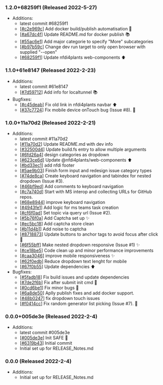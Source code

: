 ### 1.2.0+68259f1 (Released 2022-5-27)
* Additions:
    * latest commit #68259f1
    * [[#c2e969c](https://github.com/Freymaurer/nfdi-helpdesk/commit/c2e969c80cef83dda97e5091eac37d5273afb0b5)] Add docker build/publish automatisation :construction_worker:
    * [[#a67dc4f](https://github.com/Freymaurer/nfdi-helpdesk/commit/a67dc4f226a8e99328f612ef65a6ac58753cf4fb)] Update README.md for docker publish :books:
    * [[#55ac6e1](https://github.com/Freymaurer/nfdi-helpdesk/commit/55ac6e1bfa2d12ba87db20fd2578e5d172a10669)] Add major categorie to specify "More" subcategories
    * [[#b97b59c](https://github.com/Freymaurer/nfdi-helpdesk/commit/b97b59c6f431a60ebdbbc37b889f2a14f3e842e9)] Change dev run target to only open browser with supplied "--open"
    * [[#68259f1](https://github.com/Freymaurer/nfdi-helpdesk/commit/68259f1f911482fcebd30cfe0ec332c1b090146b)] Update nfdi4plants web-components :arrow_up:

### 1.1.0+61e8147 (Released 2022-2-23)
* Additions:
    * latest commit #61e8147
    * [[#7d59712](https://github.com/Freymaurer/nfdi-helpdesk/commit/7d5971235c89ed8d6c8e1999cb45d49cdc256bdb)] Add info for localtunnel :books:
* Bugfixes:
    * [[#c45deab](https://github.com/Freymaurer/nfdi-helpdesk/commit/c45deabec23a2707da259e4fca3ce74f0a6fbe35)] Fix old link in nfdi4plants navbar :arrow_up:
    * [[#37c7724](https://github.com/Freymaurer/nfdi-helpdesk/commit/37c772482c7914f1905010406755268ec91bb959)] Fix mobile device onTouch bug (Issue #8). :bug:

### 1.0.0+11a70d2 (Released 2022-2-21)
* Additions:
    * latest commit #11a70d2
    * [[#11a70d2](https://github.com/Freymaurer/nfdi-helpdesk/commit/11a70d245d15c3ace5a53e3050a46ba36a2383bd)] Update README.md with dev info
    * [[#32500d4](https://github.com/Freymaurer/nfdi-helpdesk/commit/32500d4ab00a1c1fa5bd01b1c001ff272e9b13a2)] Update build.fs entry to allow multiple arguments
    * [[#6fd26a4](https://github.com/Freymaurer/nfdi-helpdesk/commit/6fd26a47f409046bbe2554ceea5321c57b9accf8)] design categories as dropdown
    * [[#623ce6d](https://github.com/Freymaurer/nfdi-helpdesk/commit/623ce6d56da8f974c6c9ca713aa31c8646f5d040)] Update @nfdi4plants/web-components :arrow_up:
    * [[#bd33ec1](https://github.com/Freymaurer/nfdi-helpdesk/commit/bd33ec18af477b65cb63fbd23528ca307ef114ba)] add nfdi footer
    * [[#5ae9b03](https://github.com/Freymaurer/nfdi-helpdesk/commit/5ae9b03388632773351aec21fe0e8b70022daa11)] Finish form input and redesign issue category types
    * [[#74de8ca](https://github.com/Freymaurer/nfdi-helpdesk/commit/74de8ca4b1b10aa75c961e2e58833b5eb0e2f30f)] Create keyboard navigation and tabindex for nested dropdown (Issue #3).
    * [[#46bf9ed](https://github.com/Freymaurer/nfdi-helpdesk/commit/46bf9ed7d8eb7dfacdef98284157b12896e45f7a)] Add comments to keyboard navigation
    * [[#c7a740d](https://github.com/Freymaurer/nfdi-helpdesk/commit/c7a740dfe7e46a70bb779f89a1e9a72ee421d5c4)] Start with MS interop and collecting URLs for GitHub repos.
    * [[#68e8944](https://github.com/Freymaurer/nfdi-helpdesk/commit/68e8944b4ca289102ded2bdf5ae96c656c4741c8)] improve keyboard navigation
    * [[#4943fe1](https://github.com/Freymaurer/nfdi-helpdesk/commit/4943fe1dbee60f480bbe76b8c0f78cfc5cb79387)] Add logic for ms teams task creation
    * [[#cf6f0ad](https://github.com/Freymaurer/nfdi-helpdesk/commit/cf6f0ad31f924fb07d38f735b67e3af32fb5c59c)] Set topic via query url (Issue #2).
    * [[#5b76f0a](https://github.com/Freymaurer/nfdi-helpdesk/commit/5b76f0a9639d6fea7a1ad5f39bd5b080ba67b4c7)] Add Captcha set up :sparkles:
    * [[#ec5bc18](https://github.com/Freymaurer/nfdi-helpdesk/commit/ec5bc18d57dfca0e658f842b193847db2af44ce3)] Add captcha store clean
    * [[#b11d4b1](https://github.com/Freymaurer/nfdi-helpdesk/commit/b11d4b1dc6c5b6e3dd05a74dca42d4dcbd82052e)] Add noise to captcha
    * [[#8718873](https://github.com/Freymaurer/nfdi-helpdesk/commit/87188739766239f866cbb712c282d41f6fea0061)] Update buttons to anchor tags to avoid focus after click :lipstick:
    * [[#6f55bff](https://github.com/Freymaurer/nfdi-helpdesk/commit/6f55bff54861cfa50ef2ec1d766c0599f18f113d)] Make nested dropdown responsive (Issue  #1) :sparkles:
    * [[#ce18be5](https://github.com/Freymaurer/nfdi-helpdesk/commit/ce18be5c7ac51b4b08f9ebbea658175167f662bf)] Code clean up and minor performance improvements
    * [[#caa3046](https://github.com/Freymaurer/nfdi-helpdesk/commit/caa304634df816c0bee7541384ba2fe3d968b783)] improve mobile responsiveness :sparkles:
    * [[#62f0edb](https://github.com/Freymaurer/nfdi-helpdesk/commit/62f0edb1a0907e192b862955b2533e0ac8bbe566)] Reduce dropdown text lenght for mobile
    * [[#67f0b55](https://github.com/Freymaurer/nfdi-helpdesk/commit/67f0b55fa467b920ed3ba4ab0e15112f77a5b03c)] Update dependencies :arrow_up:
* Bugfixes:
    * [[#5fadb18](https://github.com/Freymaurer/nfdi-helpdesk/commit/5fadb18bc2737466ca41613dfd1ed2f370756afe)] Fix build issues and update dependencies
    * [[#7de2f6b](https://github.com/Freymaurer/nfdi-helpdesk/commit/7de2f6b17149f83fda5829b53a390307460617ff)] Fix after submit init cmd :bug:
    * [[#0cd6be1](https://github.com/Freymaurer/nfdi-helpdesk/commit/0cd6be1d26d11ce3a4a0b822ffa93917a134ba15)] Fix minor bugs :bug:
    * [[#6a8de50](https://github.com/Freymaurer/nfdi-helpdesk/commit/6a8de50adac66efa9b1634b3277004cd637734e9)] Aplly publish fixes and add docker support.
    * [[#48b0247](https://github.com/Freymaurer/nfdi-helpdesk/commit/48b0247c019b9ea0003d0a41000f53469354ecbc)] fix dropdown touch issues
    * [[#f0414cc](https://github.com/Freymaurer/nfdi-helpdesk/commit/f0414cce8dc8572efd0ac7d4ea99004d79909313)] Fix random generator list picking (Issue #7). :bug:

### 0.0.0+005de3e (Released 2022-2-4)
* Additions:
    * latest commit #005de3e
    * [[#005de3e](https://github.com/Freymaurer/nfdi-helpdesk/commit/005de3eef9f01e94a37eb32b40441dc365568059)] Init SAFE :tada:
    * [[#6319b43](https://github.com/Freymaurer/nfdi-helpdesk/commit/6319b4397eb247e37beccfa77e44ca5fb7e9b8ad)] Initial commit
    * Initial set up for RELEASE_Notes.md

### 0.0.0 (Released 2022-2-4)
* Additions:
    * Initial set up for RELEASE_Notes.md

